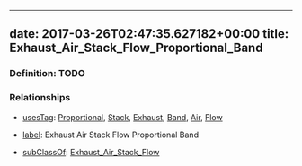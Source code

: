 
---
date: 2017-03-26T02:47:35.627182+00:00
title: Exhaust_Air_Stack_Flow_Proportional_Band
---
### Definition: TODO

### Relationships

* [usesTag](https://brickschema.org/schema/1.0/BrickFrame#usesTag): [Proportional](https://brickschema.org/schema/1.0/BrickTag#Proportional), [Stack](https://brickschema.org/schema/1.0/BrickTag#Stack), [Exhaust](https://brickschema.org/schema/1.0/BrickTag#Exhaust), [Band](https://brickschema.org/schema/1.0/BrickTag#Band), [Air](https://brickschema.org/schema/1.0/BrickTag#Air), [Flow](https://brickschema.org/schema/1.0/BrickTag#Flow)

* [label](http://www.w3.org/2000/01/rdf-schema#label): Exhaust Air Stack Flow Proportional Band

* [subClassOf](http://www.w3.org/2000/01/rdf-schema#subClassOf): [Exhaust_Air_Stack_Flow](https://brickschema.org/schema/1.0/Brick#Exhaust_Air_Stack_Flow)
